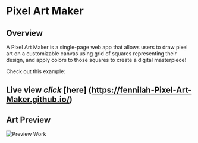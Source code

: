 # Pixel Art Maker 

## Overview

A Pixel Art Maker is a single-page web app that allows users to draw pixel art on a customizable canvas using grid of squares representing their design, and apply colors to those squares to create a digital masterpiece! 

Check out this example:

## Live view *click* [here] (https://fennilah-Pixel-Art-Maker.github.io/)

## Art Preview

![Preview Work](Screenshot(58).png)
